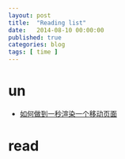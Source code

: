 ```yaml
---
layout: post
title:  "Reading list"
date:   2014-08-10 00:00:00
published: true
categories: blog
tags: [ time ]
---
```


# un

- [如何做到一秒渲染一个移动页面](https://github.com/cssmagic/blog/issues/20)

# read